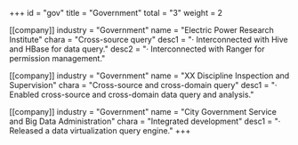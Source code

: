 +++
id = "gov"
title = "Government"
total = "3"
weight = 2



[[company]]
industry = "Government"
name = "Electric Power Research Institute"
chara = "Cross-source query"
desc1 = "· Interconnected with Hive and HBase for data query."
desc2 = "· Interconnected with Ranger for permission management."

[[company]]
industry = "Government"
name = "XX Discipline Inspection and Supervision"
chara = "Cross-source and cross-domain query"
desc1 = "· Enabled cross-source and cross-domain data query and analysis."

[[company]]
industry = "Government"
name = "City Government Service and Big Data Administration"
chara = "Integrated development"
desc1 = "· Released a data virtualization query engine."
+++